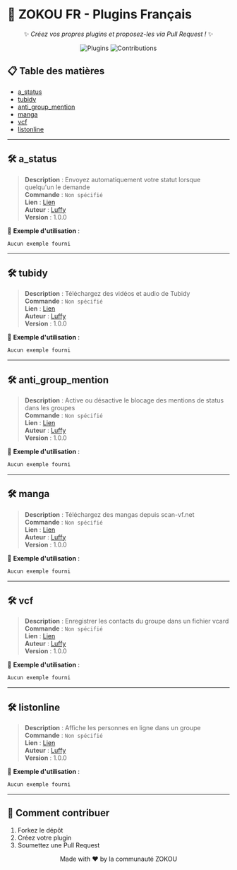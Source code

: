 # 🎉 ZOKOU FR - Plugins Français

<div align="center">
  
✨ *Créez vos propres plugins et proposez-les via Pull Request !* ✨  

![Plugins](https://img.shields.io/badge/Total_Plugins-6-blue) 
![Contributions](https://img.shields.io/badge/Contributions-Welcome-green)

</div>

## 📋 Table des matières
- [a_status](#a_status)
- [tubidy](#tubidy)
- [anti_group_mention](#anti_group_mention)
- [manga](#manga)
- [vcf](#vcf)
- [listonline](#listonline)

---


## 🛠 a_status 

> **Description** : Envoyez automatiquement votre statut lorsque quelqu'un le demande  
> **Commande** : `Non spécifié`  
> **Lien** : [Lien](https://gist.github.com/stark989ioio/93bbc56e1be9c90546bfb949efb622ea)  
> **Auteur** : [Luffy](#)  
> **Version** : 1.0.0  



🔹 **Exemple d'utilisation** :  
```bash
Aucun exemple fourni
```

---

## 🛠 tubidy 

> **Description** : Téléchargez des vidéos et audio de Tubidy  
> **Commande** : `Non spécifié`  
> **Lien** : [Lien](https://gist.github.com/stark989ioio/6682680cbf478c41f06052130d995aa4)  
> **Auteur** : [Luffy](#)  
> **Version** : 1.0.0  



🔹 **Exemple d'utilisation** :  
```bash
Aucun exemple fourni
```

---

## 🛠 anti_group_mention 

> **Description** : Active ou désactive le blocage des mentions de status dans les groupes  
> **Commande** : `Non spécifié`  
> **Lien** : [Lien](https://gist.github.com/stark989ioio/c5456fd2e2722dd8f55c0d1cda359175)  
> **Auteur** : [Luffy](#)  
> **Version** : 1.0.0  



🔹 **Exemple d'utilisation** :  
```bash
Aucun exemple fourni
```

---

## 🛠 manga 

> **Description** : Téléchargez des mangas depuis scan-vf.net  
> **Commande** : `Non spécifié`  
> **Lien** : [Lien](https://gist.github.com/stark989ioio/b545512e1a1c0a008b79e7a2ea975e28)  
> **Auteur** : [Luffy](#)  
> **Version** : 1.0.0  



🔹 **Exemple d'utilisation** :  
```bash
Aucun exemple fourni
```

---

## 🛠 vcf 

> **Description** : Enregistrer les contacts du groupe dans un fichier vcard  
> **Commande** : `Non spécifié`  
> **Lien** : [Lien](https://gist.github.com/stark989ioio/8566be851b09cd55888a7979d008a52d)  
> **Auteur** : [Luffy](#)  
> **Version** : 1.0.0  



🔹 **Exemple d'utilisation** :  
```bash
Aucun exemple fourni
```

---

## 🛠 listonline 

> **Description** : Affiche les personnes en ligne dans un groupe  
> **Commande** : `Non spécifié`  
> **Lien** : [Lien](https://gist.github.com/stark989ioio/28140adeea468b3d6769bb5ace0a7bb5)  
> **Auteur** : [Luffy](#)  
> **Version** : 1.0.0  



🔹 **Exemple d'utilisation** :  
```bash
Aucun exemple fourni
```

---


## 🤝 Comment contribuer
1. Forkez le dépôt
2. Créez votre plugin
3. Soumettez une Pull Request

<div align="center">
  
Made with ❤️ by la communauté ZOKOU

</div>

